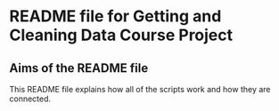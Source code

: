 
# README file for Getting and Cleaning Data Course Project

## Aims of the README file
This README file explains how all of the scripts work and how they are connected.



